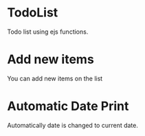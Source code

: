 # TodoList
Todo list using ejs functions.

# Add new items
You can add new items on the list

# Automatic Date Print

Automatically date is changed to current date.

